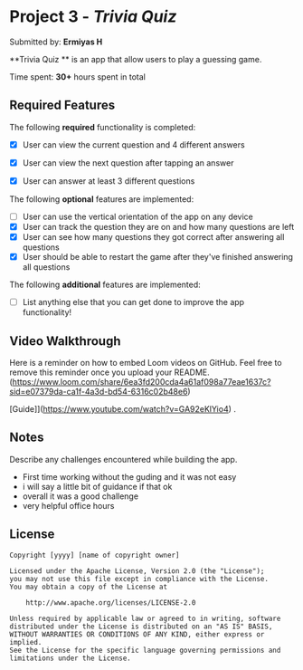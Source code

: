 # Project 3 - *Trivia Quiz*

Submitted by: **Ermiyas H**

**Trivia Quiz ** is an app that allow users to play a guessing game. 

Time spent: **30+** hours spent in total

## Required Features

The following **required** functionality is completed:

- [x] User can view the current question and 4 different answers
- [x] User can view the next question after tapping an answer
- [x] User can answer at least 3 different questions


The following **optional** features are implemented:

- [ ] User can use the vertical orientation of the app on any device
- [x] User can track the question they are on and how many questions are left
- [x] User can see how many questions they got correct after answering all questions
- [x] User should be able to restart the game after they've finished answering all questions

The following **additional** features are implemented:

- [ ] List anything else that you can get done to improve the app functionality!

## Video Walkthrough

Here is a reminder on how to embed Loom videos on GitHub. Feel free to remove this reminder once you upload your README. 
(https://www.loom.com/share/6ea3fd200cda4a61af098a77eae1637c?sid=e07379da-ca1f-4a3d-bd54-6316c02b48e6)

[Guide]](https://www.youtube.com/watch?v=GA92eKlYio4) .

## Notes

Describe any challenges encountered while building the app.
- First time working without the guding and it was not easy
- i will say a little bit of guidance if that ok
- overall it was a good challenge
- very helpful office hours 

## License

    Copyright [yyyy] [name of copyright owner]

    Licensed under the Apache License, Version 2.0 (the "License");
    you may not use this file except in compliance with the License.
    You may obtain a copy of the License at

        http://www.apache.org/licenses/LICENSE-2.0

    Unless required by applicable law or agreed to in writing, software
    distributed under the License is distributed on an "AS IS" BASIS,
    WITHOUT WARRANTIES OR CONDITIONS OF ANY KIND, either express or implied.
    See the License for the specific language governing permissions and
    limitations under the License.
